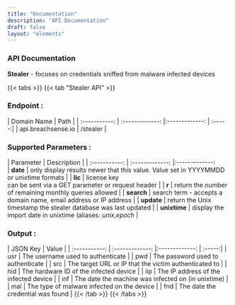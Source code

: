 ```yaml
---
title: "Documentation"
description: "API Documentation"
draft: false
layout: "elements"
---
```


### API Documentation
**Stealer** - focuses on credentials sniffed from malware infected devices

{{< tabs >}}
  {{< tab "Stealer API" >}}
### Endpoint :
| Domain Name           | Path             | 
| :-----------: | :-------------:     |:-------------:    | :-----:|
| api.breachsense.io      | /stealer      | 

### Supported Parameters :
| Parameter           | Description             |
| :-----------: | :-------------:     |:-------------:   
| **date**      | only display results newer that this value. Value set in YYYYMMDD or unixtime formats      |
| **lic**      | license key<br>can be sent via a GET parameter or request header      |
| **r**      | return the number of remaining monthly queries allowed      |
| **search**      | search term - accepts a domain name, email address or IP address     | 
| **update**      | return the Unix timestamp the stealer database was last updated      |
| **unixtime**      | display the import date in unixtime (aliases: <i>unix</i>,<i>epoch</i>      |

### Output :
| JSON Key           | Value             |
| :-----------: | :-------------:     |:-------------:    | :-----:|
| usr      | The username used to authenticate      |
| pwd      | The password used to authenticate      |
| src      | The target URL or IP that the victim authenticated to      |
| hid      | The hardware ID of the infected device     |
| iip      | The IP address of the infected device      |
| inf      | The date the machine was infected on (in unixtime)      |
| mal      | The type of malware infected on the device      |
| fnd      | The date the credential was found      |
  {{< /tab >}}
{{< /tabs >}}
